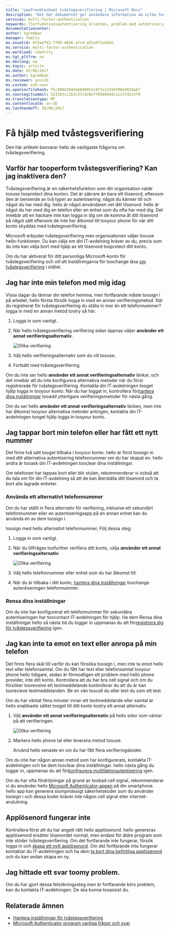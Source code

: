 ```yaml
---
title: "aaaTroubleshoot tvåstegsverifiering | Microsoft Docs"
description: "Det här dokumentet ger användare information om vilka toodo om de stöter på ett problem med Azure Multi-Factor Authentication."
services: multi-factor-authentication
keywords: flerfunktionsautentisering klienten, problem med autentisering, Korrelations-ID
documentationcenter: 
author: kgremban
manager: femila
ms.assetid: 8f3aef42-7f66-4656-a7cd-d25a971cb9eb
ms.service: multi-factor-authentication
ms.workload: identity
ms.tgt_pltfrm: na
ms.devlang: na
ms.topic: article
ms.date: 07/06/2017
ms.author: kgremban
ms.reviewer: yossib
ms.custom: end-user
ms.openlocfilehash: f5c980d104de684b052c0f7a13394f00e9828abf
ms.sourcegitcommit: 523283cc1b3c37c428e77850964dc1c33742c5f0
ms.translationtype: MT
ms.contentlocale: sv-SE
ms.lasthandoff: 10/06/2017
---
```

# <a name="get-help-with-two-step-verification"></a>Få hjälp med tvåstegsverifiering
Den här artikeln besvarar hello de vanligaste frågorna om tvåstegsverifiering. 

## <a name="why-do-i-have-tooperform-two-step-verification-can-i-turn-it-off"></a>Varför har tooperform tvåstegsverifiering? Kan jag inaktivera den?

Tvåstegsverifiering är en säkerhetsfunktion som din organisation valde toouse tooprotect dina konton. Det är säkrare än bara ett lösenord, eftersom den är beroende av två typer av autentisering: något du känner till och något du har med dig. hello är något användaren vet ditt lösenord. hello är något du har med dig en telefon eller en enhet som du ofta har med dig. Det innebär att en hackare inte kan logga in dig om de komma åt ditt lösenord på något sätt eftersom de inte har åtkomst till tooyour phone för när ditt konto skyddas med tvåstegsverifiering. 

Microsoft erbjuder tvåstegsverifiering men organisationen väljer toouse hello-funktionen. Du kan välja om din IT-avdelning kräver av du, precis som du inte kan välja bort med hjälp av ett lösenord tooprotect ditt konto. 

Om du har aktiverat för ditt personliga Microsoft-konto för tvåstegsverifiering och vill att inställningarna för toochange läsa [om tvåstegsverifiering](https://support.microsoft.com/help/12408/microsoft-account-about-two-step-verification) i stället. 

## <a name="i-dont-have-my-phone-with-me-today"></a>Jag har inte min telefon med mig idag

Vissa dagar du lämnar din telefon hemma, men fortfarande måste toosign i på arbetet. hello första försök logga in med en annan verifieringsmetod. När du registrerat för tvåstegsverifiering du ställa in mer än ett telefonnummer? logga in med en annan metod tootry så här:

1. Logga in som vanligt.
2. När hello tvåstegsverifiering verifiering sidan öppnas väljer **använder ett annat verifieringsalternativ**.

   ![Olika verifiering](./media/multi-factor-authentication-end-user-troubleshoot/diff_option.png)

3. Välj hello verifieringsalternativ som du vill toouse.
4. Fortsätt med tvåstegsverifiering.

Om du inte ser hello **använder ett annat verifieringsalternativ** länkar, och det innebär att du inte konfigurera alternativa metoder när du först registrerade för tvåstegsverifiering. Kontakta din IT-avdelningen tooget hjälp logga in tooyour konto. När du har loggat in, kontrollera för[hantera dina inställningar](multi-factor-authentication-end-user-manage-settings.md) tooadd ytterligare verifieringsmetoder för nästa gång. 

Om du ser hello **använder ett annat verifieringsalternativ** länken, men inte har åtkomst tooyour alternativa metoder antingen, kontakta din IT-avdelningen tooget hjälp logga in tooyour konto. 

## <a name="i-lost-my-phone-or-got-a-new-number"></a>Jag tappar bort min telefon eller har fått ett nytt nummer
Det finns två sätt tooget tillbaka i tooyour konto. hello är först toosign in med ditt alternativa autentisering telefonnummer om du har skapat en. hello andra är tooask din IT-avdelningen tooclear dina inställningar.

Om telefonen har tappas bort eller blir stulen, rekommenderar vi också att du tala om för din IT-avdelning så att de kan återställa ditt lösenord och ta bort alla lagrade enheter. 

### <a name="use-an-alternate-phone-number"></a>Använda ett alternativt telefonnummer
Om du har ställt in flera alternativ för verifiering, inklusive ett sekundärt telefonnummer eller en autentiseringsapp på en annan enhet kan du använda en av dem toosign i.

toosign med hello alternativt telefonnummer, Följ dessa steg:

1. Logga in som vanligt.
2. När du tillfrågas toofurther verifiera ditt konto, välja **använder ett annat verifieringsalternativ**.
   
   ![Olika verifiering](./media/multi-factor-authentication-end-user-troubleshoot/diff_option.png)

3. Välj hello telefonnummer eller enhet som du har åtkomst till.
4. När du är tillbaka i ditt konto, [hantera dina inställningar](multi-factor-authentication-end-user-manage-settings.md) toochange autentiseringen telefonnummer.

### <a name="clear-your-settings"></a>Rensa dina inställningar
Om du inte har konfigurerat ett telefonnummer för sekundära autentiseringen har toocontact IT-avdelningen för hjälp. Ha dem Rensa dina inställningar hello så nästa tid du loggar in uppmanas du att för[registrera dig för tvåstegsverifiering](multi-factor-authentication-end-user-first-time.md) igen.

## <a name="i-am-not-receiving-a-text-or-call-on-my-phone"></a>Jag kan inte ta emot en text eller anropa på min telefon
Det finns flera skäl till varför du kan försöka toosign i, men inte ta emot hello text eller telefonsamtal. Om du fått har text eller telefonsamtal tooyour phone hello tidigare, sedan är förmodligen ett problem med hello phone provider, inte ditt konto. Kontrollera att du har bra cell signal och om du försöker tooreceive ett textmeddelande kontrollerar du att du är kan toorecieve textmeddelanden. Be en vän toocall du eller text du som ett test. 

Om du har väntat flera minuter innan ett textmeddelande eller samtal är hello snabbaste sättet tooget till ditt konto tootry ett annat alternativ.

1. Välj **använder ett annat verifieringsalternativ** på hello sidor som väntar på att verifieringen.
   
    ![Olika verifiering](./media/multi-factor-authentication-end-user-troubleshoot/diff_option.png)
2. Markera hello phone tal eller leverans metod toouse.
   
    Använd hello senaste en om du har fått flera verifieringskoder.

Om du inte har någon annan metod som har konfigurerats, kontakta IT-avdelningen och be dem tooclear dina inställningar. hello nästa gång du loggar in, uppmanas du att för[konfigurera multifaktorautentisering](multi-factor-authentication-end-user-first-time.md) igen.

Om du har ofta fördröjningar på grund av toobad cell signal, rekommenderar vi du använder hello [Microsoft Authenticator-appen](microsoft-authenticator-app-how-to.md) på din smartphone. hello app kan generera slumpmässigt säkerhetskoder som du använder toosign i och dessa koder kräver inte någon cell signal eller internet-anslutning.

## <a name="app-passwords-are-not-working"></a>Applösenord fungerar inte
Kontrollera först att du har angett rätt hello applösenord. hello genereras applösenord ersätter lösenordet normal, men endast för äldre program som inte stöder tvåstegsverifiering. Om det fortfarande inte fungerar, försök logga in och [skapa ett nytt applösenord](multi-factor-authentication-end-user-app-passwords.md).  Om det fortfarande inte fungerar kontaktar du IT-avdelningen och ha dem [ta bort dina befintliga applösenord](../multi-factor-authentication-manage-users-and-devices.md) och du kan sedan skapa en ny.

## <a name="i-didnt-find-an-answer-toomy-problem"></a>Jag hittade ett svar toomy problem.
Om du har gjort dessa felsökningssteg men är fortfarande körs problem, kan du kontakta IT-avdelningen. De ska kunna tooassist du.

## <a name="related-topics"></a>Relaterade ämnen
* [Hantera inställningar för tvåstegsverifiering](multi-factor-authentication-end-user-manage-settings.md)  
* [Microsoft Authenticator program vanliga frågor och svar](microsoft-authenticator-app-faq.md)

